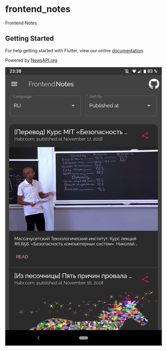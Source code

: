 # frontend_notes

Frontend Notes

## Getting Started

For help getting started with Flutter, view our online
[documentation](https://flutter.io/).

Powered by [NewsAPI.org](https://newsapi.org)

![screenshot](./screenshots/main.png)